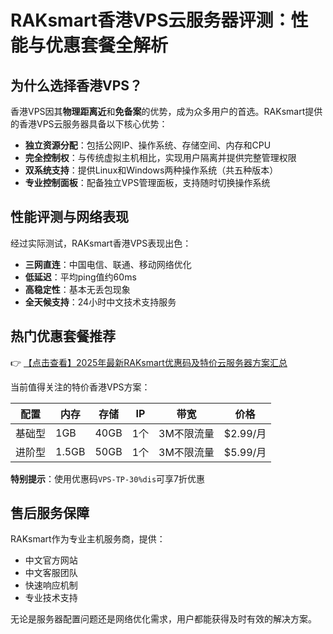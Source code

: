 # RAKsmart香港VPS云服务器评测：性能与优惠套餐全解析

## 为什么选择香港VPS？

香港VPS因其**物理距离近**和**免备案**的优势，成为众多用户的首选。RAKsmart提供的香港VPS云服务器具备以下核心优势：

- **独立资源分配**：包括公网IP、操作系统、存储空间、内存和CPU
- **完全控制权**：与传统虚拟主机相比，实现用户隔离并提供完整管理权限
- **双系统支持**：提供Linux和Windows两种操作系统（共五种版本）
- **专业控制面板**：配备独立VPS管理面板，支持随时切换操作系统

## 性能评测与网络表现

经过实际测试，RAKsmart香港VPS表现出色：

- **三网直连**：中国电信、联通、移动网络优化
- **低延迟**：平均ping值约60ms
- **高稳定性**：基本无丢包现象
- **全天候支持**：24小时中文技术支持服务

## 热门优惠套餐推荐

👉 [【点击查看】2025年最新RAKsmart优惠码及特价云服务器方案汇总](https://bit.ly/raksmart)

当前值得关注的特价香港VPS方案：

| 配置 | 内存 | 存储 | IP | 带宽 | 价格 |
|------|------|-----|----|------|------|
| 基础型 | 1GB | 40GB | 1个 | 3M不限流量 | $2.99/月 |
| 进阶型 | 1.5GB | 50GB | 1个 | 3M不限流量 | $5.99/月 |

**特别提示**：使用优惠码`VPS-TP-30%dis`可享7折优惠

## 售后服务保障

RAKsmart作为专业主机服务商，提供：
- 中文官方网站
- 中文客服团队
- 快速响应机制
- 专业技术支持

无论是服务器配置问题还是网络优化需求，用户都能获得及时有效的解决方案。